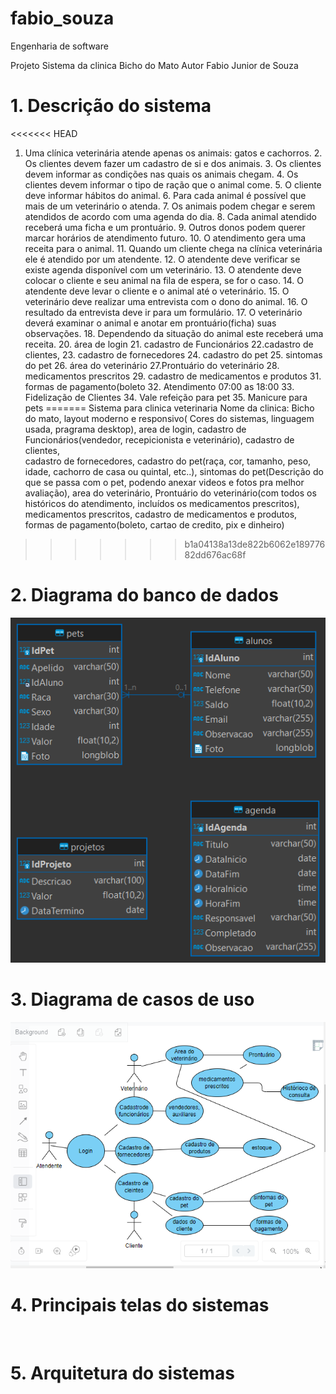 # fabio_souza
Engenharia de software 
 
Projeto  Sistema da clinica
Bicho do Mato
Autor Fabio Junior de Souza

# 1. Descrição do sistema 

<<<<<<< HEAD
 1. Uma clínica veterinária atende apenas os animais: gatos e cachorros. 
    2. Os clientes devem fazer um cadastro de si e dos animais. 
    3. Os clientes devem informar as condições nas quais os animais chegam. 
    4. Os clientes devem informar o tipo de ração que o animal come. 
    5. O cliente deve informar hábitos do animal. 
    6. Para cada animal é possível que mais de um veterinário o atenda. 
    7. Os animais podem chegar e serem atendidos de acordo com uma agenda do dia. 
    8. Cada animal atendido receberá uma ficha e um prontuário. 
    9. Outros donos podem querer marcar horários de atendimento futuro. 
    10. O atendimento gera uma receita para o animal. 
    11. Quando um cliente chega na clínica veterinária ele é atendido por um atendente. 
    12. O atendente deve verificar se existe agenda disponível com um veterinário. 
    13. O atendente deve colocar o cliente e seu animal na fila de espera, se for o caso. 
    14. O atendente deve levar o cliente e o animal até o veterinário. 
    15. O veterinário deve realizar uma entrevista com o dono do animal. 
    16. O resultado da entrevista deve ir para um formulário. 
    17. O veterinário deverá examinar o animal e anotar em prontuário(ficha) suas observações. 
    18. Dependendo da situação do animal este receberá uma receita.
    20. área de login
    21. cadastro de Funcionários
    22.cadastro de clientes,
    23. cadastro de fornecedores
    24. cadastro do pet
    25. sintomas do pet
    26. área do veterinário 
    27.Prontuário do veterinário 
    28. medicamentos prescritos 
    29. cadastro de medicamentos e produtos 
    31. formas de pagamento(boleto
    32. Atendimento 07:00 as 18:00 
    33. Fidelização de Clientes 
    34. Vale refeição para pet
    35. Manicure para pets
=======
Sistema para clinica veterinaria
Nome da clinica:
Bicho do mato,
layout moderno e responsivo( Cores do sistemas, linguagem usada, pragrama desktop),
area de login,
cadastro de Funcionários(vendedor, recepicionista e veterinário),
cadastro de clientes,  
cadastro de fornecedores,
cadastro do pet(raça, cor, tamanho, peso, idade, cachorro de casa ou quintal, etc..),
sintomas do pet(Descrição do que se passa com o pet, podendo anexar videos e fotos pra melhor avaliação),
area do veterinário,
Prontuário do veterinário(com todos os históricos do atendimento, incluídos os medicamentos prescritos),
medicamentos prescritos,
cadastro de medicamentos e produtos,
formas de pagamento(boleto, cartao de credito, pix e dinheiro)

>>>>>>> b1a04138a13de822b6062e18977682dd676ac68f

# 2. Diagrama do banco de dados

![Diagrama](https://github.com/FabioJrdeSouza/fabio_souza/blob/main/imagens/diagrama1.png?raw=true)

# 3. Diagrama de casos de uso

![](https://github.com/FabioJrdeSouza/fabio_souza/blob/main/imagens/diagrama%20casos%20de%20uso.png)

# 4. Principais telas do sistemas 

![]()

# 5. Arquitetura do sistemas 

![]()